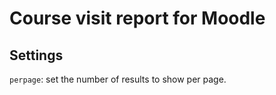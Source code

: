 Course visit report for Moodle
===

## Settings

`perpage`: set the number of results to show per page.
